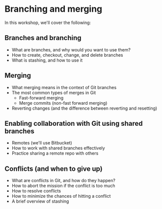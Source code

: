 # Branching and merging

In this workshop, we'll cover the following:

## Branches and branching

* What are branches, and why would you want to use them?
* How to create, checkout, change, and delete branches
* What is stashing, and how to use it

## Merging

* What merging means in the context of Git branches
* The most common types of merges in Git
  * Fast-forward merging
  * Merge commits (non-fast forward merging)
* Reverting changes (and the difference between reverting and resetting)

## Enabling collaboration with Git using shared branches

* Remotes (we'll use Bitbucket)
* How to work with shared branches effectively
* Practice sharing a remote repo with others

## Conflicts (and when to give up)

* What are conflicts in Git, and how do they happen?
* How to abort the mission if the conflict is too much
* How to resolve conflicts
* How to minimize the chances of hitting a conflict
* A brief overview of stashing

